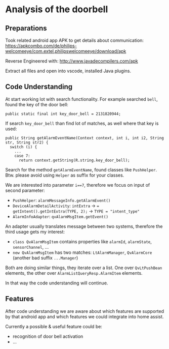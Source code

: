 # Analysis of the doorbell

## Preparations

Took related android app APK to get details about communication:
https://apkcombo.com/de/philips-welcomeeye/com.extel.philipswelcomeeye/download/apk

Reverse Engineered with:
http://www.javadecompilers.com/apk

Extract all files and open into vscode, installed Java plugins.

## Code Understanding

At start working lot with search functionality. For example searched `bell`, found the key of the door bell:
```
public static final int key_door_bell = 2131820944;
```

If search `key_door_bell` than find lot of matches, as well where that key is used:
```
public String getAlarmEventName(Context context, int i, int i2, String str, String str2) {
  switch (i) {
    ...
    case 7:
      return context.getString(R.string.key_door_bell);
```

Search for the method `getAlarmEventName`, found classes like `PushHelper`. Btw. please avoid using `Helper` as suffix for your classes.

We are interested into parameter `i==7`, therefore we focus on input of second parameter:
* `PushHelper`: `alarmMessageInfo.getAlarmEvent()`
* `DeviceAlarmDetailActivity`: `intExtra` -> `= getIntent().getIntExtra(TYPE, 2);` -> `TYPE = "intent_type"`
* `AlarmInfoAdapter`: `qvAlarmMsgItem.getEvent()`

An adapter usually translates message between two systems, therefore the third usage gets my interest:
* `class QvAlarmMsgItem` contains properties like `alarmId`, `alarmState`, `sensorChannel`, ...
* `new QvAlarmMsgItem` has two matches: `LtAlarmManager`, `QvAlarmCore` (another bad suffix `...Manager`)

Both are doing similar things, they iterate over a list. One over `QvLtPushBean` elements, the other over `AlarmListQueryResp.AlarmItem` elements.

In that way the code understanding will continue.

## Features

After code understanding we are aware about which features are supported by that android app and which features we could integrate into home assist.

Currently a possible & useful feature could be:
* recognition of door bell activation
* ...
